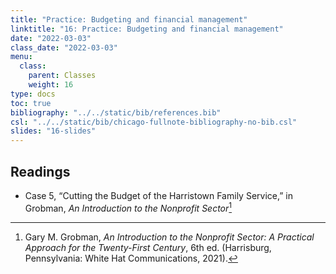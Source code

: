 ```yaml
---
title: "Practice: Budgeting and financial management"
linktitle: "16: Practice: Budgeting and financial management"
date: "2022-03-03"
class_date: "2022-03-03"
menu:
  class:
    parent: Classes
    weight: 16
type: docs
toc: true
bibliography: "../../static/bib/references.bib"
csl: "../../static/bib/chicago-fullnote-bibliography-no-bib.csl"
slides: "16-slides"
---
```


## Readings

-   <i class="fas fa-book"></i> Case 5, “Cutting the Budget of the Harristown Family Service,” in Grobman, *An Introduction to the Nonprofit Sector*[^1]

[^1]: Gary M. Grobman, *An Introduction to the Nonprofit Sector: A Practical Approach for the Twenty-First Century*, 6th ed. (Harrisburg, Pennsylvania: White Hat Communications, 2021).
